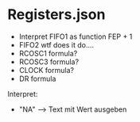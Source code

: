 # Registers.json

- Interpret FIFO1 as function FEP + 1
- FIFO2 wtf does it do....
- RCOSC1 formula?
- RCOSC3 formula?
- CLOCK formula?
- DR formula


Interpret:
- "NA" --> Text mit Wert ausgeben
